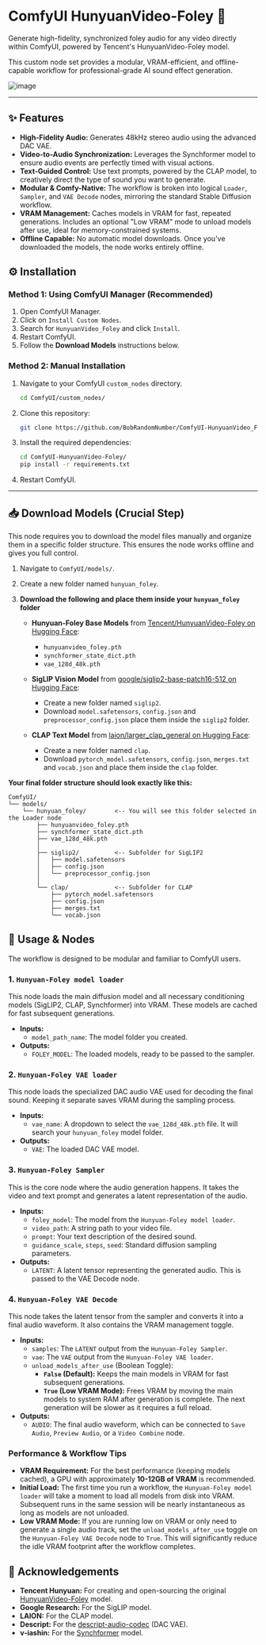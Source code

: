 # ComfyUI HunyuanVideo-Foley 🎵

Generate high-fidelity, synchronized foley audio for any video directly within ComfyUI, powered by Tencent's HunyuanVideo-Foley model.

This custom node set provides a modular, VRAM-efficient, and offline-capable workflow for professional-grade AI sound effect generation.

![image](https://github.com/user-attachments/assets/18357597-9e4a-4467-ab1e-1510e11883ea)

---

## ✨ Features

-   **High-Fidelity Audio:** Generates 48kHz stereo audio using the advanced DAC VAE.
-   **Video-to-Audio Synchronization:** Leverages the Synchformer model to ensure audio events are perfectly timed with visual actions.
-   **Text-Guided Control:** Use text prompts, powered by the CLAP model, to creatively direct the type of sound you want to generate.
-   **Modular & Comfy-Native:** The workflow is broken into logical `Loader`, `Sampler`, and `VAE Decode` nodes, mirroring the standard Stable Diffusion workflow.
-   **VRAM Management:** Caches models in VRAM for fast, repeated generations. Includes an optional "Low VRAM" mode to unload models after use, ideal for memory-constrained systems.
-   **Offline Capable:** No automatic model downloads. Once you've downloaded the models, the node works entirely offline.

## ⚙️ Installation

### Method 1: Using ComfyUI Manager (Recommended)

1.  Open ComfyUI Manager.
2.  Click on `Install Custom Nodes`.
3.  Search for `HunyuanVideo_Foley` and click `Install`.
4.  Restart ComfyUI.
5.  Follow the **Download Models** instructions below.

### Method 2: Manual Installation

1.  Navigate to your ComfyUI `custom_nodes` directory.
    ```bash
    cd ComfyUI/custom_nodes/
    ```
2.  Clone this repository:
    ```bash
    git clone https://github.com/BobRandomNumber/ComfyUI-HunyuanVideo_Foley.git
    ```
3.  Install the required dependencies:
    ```bash
    cd ComfyUI-HunyuanVideo-Foley/
    pip install -r requirements.txt
    ```
4.  Restart ComfyUI.

---

## 📥 Download Models (Crucial Step)

This node requires you to download the model files manually and organize them in a specific folder structure. This ensures the node works offline and gives you full control.

1.  Navigate to `ComfyUI/models/`.
2.  Create a new folder named `hunyuan_foley`.

4.  **Download the following and place them inside your `hunyuan_foley` folder**

    *   **Hunyuan-Foley Base Models** from [Tencent/HunyuanVideo-Foley on Hugging Face](https://huggingface.co/tencent/HunyuanVideo-Foley/tree/main):
        *   `hunyuanvideo_foley.pth`
        *   `synchformer_state_dict.pth`
        *   `vae_128d_48k.pth`

    *   **SigLIP Vision Model** from [google/siglip2-base-patch16-512 on Hugging Face](https://huggingface.co/google/siglip2-base-patch16-512/tree/main):
        *   Create a new folder named `siglip2`.
        *   Download `model.safetensors`, `config.json` and `preprocessor_config.json` place them inside the `siglip2` folder.

    *   **CLAP Text Model** from [laion/larger_clap_general on Hugging Face](https://huggingface.co/laion/larger_clap_general/tree/main):
        *   Create a new folder named `clap`.
        *   Download `pytorch_model.safetensors`, `config.json`, `merges.txt` and `vocab.json` and place them inside the `clap` folder.

**Your final folder structure should look exactly like this:**

```
ComfyUI/
└── models/
    └── hunyuan_foley/        <-- You will see this folder selected in the Loader node 
        ├── hunyuanvideo_foley.pth
        ├── synchformer_state_dict.pth
        ├── vae_128d_48k.pth
        │
        ├── siglip2/          <-- Subfolder for SigLIP2
        │   ├── model.safetensors
        │   ├── config.json
        │   └── preprocessor_config.json
        │
        └── clap/             <-- Subfolder for CLAP
            ├── pytorch_model.safetensors
            ├── config.json
            ├── merges.txt
            └── vocab.json
```

## 🚀 Usage & Nodes

The workflow is designed to be modular and familiar to ComfyUI users.

### 1. `Hunyuan-Foley model loader`
This node loads the main diffusion model and all necessary conditioning models (SigLIP2, CLAP, Synchformer) into VRAM. These models are cached for fast subsequent generations.
-   **Inputs:**
    -   `model_path_name`: The model folder you created.
-   **Outputs:**
    -   `FOLEY_MODEL`: The loaded models, ready to be passed to the sampler.

### 2. `Hunyuan-Foley VAE loader`
This node loads the specialized DAC audio VAE used for decoding the final sound. Keeping it separate saves VRAM during the sampling process.
-   **Inputs:**
    -   `vae_name`: A dropdown to select the `vae_128d_48k.pth` file. It will search your `hunyuan_foley` model folder.
-   **Outputs:**
    -   `VAE`: The loaded DAC VAE model.

### 3. `Hunyuan-Foley Sampler`
This is the core node where the audio generation happens. It takes the video and text prompt and generates a latent representation of the audio.
-   **Inputs:**
    -   `foley_model`: The model from the `Hunyuan-Foley model loader`.
    -   `video_path`: A string path to your video file.
    -   `prompt`: Your text description of the desired sound.
    -   `guidance_scale`, `steps`, `seed`: Standard diffusion sampling parameters.
-   **Outputs:**
    -   `LATENT`: A latent tensor representing the generated audio. This is passed to the VAE Decode node.

### 4. `Hunyuan-Foley VAE Decode`
This node takes the latent tensor from the sampler and converts it into a final audio waveform. It also contains the VRAM management toggle.
-   **Inputs:**
    -   `samples`: The `LATENT` output from the `Hunyuan-Foley Sampler`.
    -   `vae`: The `VAE` output from the `Hunyuan-Foley VAE loader`.
    -   `unload_models_after_use` (Boolean Toggle):
        -   **`False` (Default):** Keeps the main models in VRAM for fast subsequent generations.
        -   **`True` (Low VRAM Mode):** Frees VRAM by moving the main models to system RAM after generation is complete. The next generation will be slower as it requires a full reload.
-   **Outputs:**
    -   `AUDIO`: The final audio waveform, which can be connected to `Save Audio`, `Preview Audio`, or a `Video Combine` node.

### Performance & Workflow Tips
-   **VRAM Requirement:** For the best performance (keeping models cached), a GPU with approximately **10-12GB of VRAM** is recommended.
-   **Initial Load:** The first time you run a workflow, the `Hunyuan-Foley model loader` will take a moment to load all models from disk into VRAM. Subsequent runs in the same session will be nearly instantaneous as long as models are not unloaded.
-   **Low VRAM Mode:** If you are running low on VRAM or only need to generate a single audio track, set the `unload_models_after_use` toggle on the `Hunyuan-Foley VAE Decode` node to `True`. This will significantly reduce the idle VRAM footprint after the workflow completes.

## 🙏 Acknowledgements

-   **Tencent Hunyuan:** For creating and open-sourcing the original [HunyuanVideo-Foley](https://github.com/Tencent-Hunyuan/HunyuanVideo-Foley) model.
-   **Google Research:** For the SigLIP model.
-   **LAION:** For the CLAP model.
-   **Descript:** For the [descript-audio-codec](https://github.com/descriptinc/descript-audio-codec) (DAC VAE).
-   **v-iashin:** For the [Synchformer](https://github.com/v-iashin/Synchformer) model.
